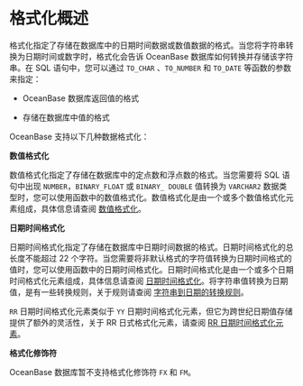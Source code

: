 格式化概述 
==========================



格式化指定了存储在数据库中的日期时间数据或数值数据的格式。当您将字符串转换为日期时间或数字时，格式化会告诉 OceanBase 数据库如何转换并存储该字符串。在 SQL 语句中，您可以通过 `TO_CHAR` 、`TO_NUMBER` 和 `TO_DATE` 等函数的参数来指定：

* OceanBase 数据库返回值的格式

  

* 存储在数据库中值的格式

  




OceanBase 支持以下几种数据格式化：

**数值格式化** 

数值格式化指定了存储在数据库中的定点数和浮点数的格式。当您需要将 SQL 语句中出现 `NUMBER`，`BINARY_FLOAT` 或 `BINARY_ DOUBLE` 值转换为 `VARCHAR2` 数据类型时，您可以使用函数中的数值格式化。数值格式化是由一个或多个数值格式化元素组成，具体信息请查阅 [数值格式化](/docs-cn/11.sql-reference-oracle-mode/3.basic-elements-1/4.format/2.format-1/)。

**日期时间格式化** 

日期时间格式化指定了存储在数据库中日期时间数据的格式。日期时间格式化的总长度不能超过 22 个字符。当您需要将非默认格式的字符值转换为日期时间格式的值时，您可以使用函数中的日期时间格式化。日期时间格式化是由一个或多个日期时间格式化元素组成，具体信息请查阅 [日期时间格式化](/docs-cn/11.sql-reference-oracle-mode/3.basic-elements-1/4.format/3.date-and-time-formatting/)。将字符串值转换为日期值，是有一些转换规则，关于规则请查阅 [字符串到日期的转换规则](/docs-cn/11.sql-reference-oracle-mode/3.basic-elements-1/4.format/5.conversion-rules-from-string-to-date/)。

`RR` 日期时间格式化元素类似于 `YY` 日期时间格式化元素，但它为跨世纪日期值存储提供了额外的灵活性，关于 RR 日式格式化元素，请查阅 [RR 日期时间格式化元素](/docs-cn/11.sql-reference-oracle-mode/3.basic-elements-1/4.format/4.rr-date-and-time-format-element/)。

**格式化修饰符** 

OceanBase 数据库暂不支持格式化修饰符 `FX` 和 `FM`。
